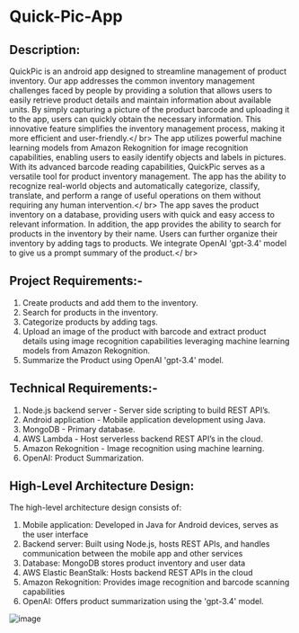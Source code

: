 # Quick-Pic-App

## Description:
QuickPic is an android app designed to streamline management of product inventory. Our app addresses the common inventory management challenges faced by people by providing a solution that allows users to easily retrieve product details and maintain information about available units. By simply capturing a picture of the product barcode and uploading it to the app, users can quickly obtain the necessary information. This innovative feature simplifies the inventory management process, making it more efficient and user-friendly.</ br>
The app utilizes powerful machine learning models from Amazon Rekognition for image recognition capabilities, enabling users to easily identify objects and labels in pictures. With its advanced barcode reading capabilities, QuickPic serves as a versatile tool for product inventory management. The app has the ability to recognize real-world objects and automatically categorize, classify, translate, and perform a range of useful operations on them without requiring any human intervention.</ br>
The app saves the product inventory on a database, providing users with quick and easy access to relevant information. In addition, the app provides the ability to search for products in the inventory by their name. Users can further organize their inventory by adding tags to products. We integrate OpenAI 'gpt-3.4' model to give us a prompt summary of the product.</ br>

## Project Requirements:-
1.	Create products and add them to the inventory.
2.	Search for products in the inventory.
3.	Categorize products by adding tags.
4.	Upload an image of the product with barcode and extract product details using image recognition capabilities leveraging machine learning models from Amazon Rekognition.
5.	Summarize the Product using OpenAI 'gpt-3.4' model.

## Technical Requirements:-
1.	Node.js backend server - Server side scripting to build REST API’s.
2.	Android application - Mobile application development using Java.
3.	MongoDB - Primary database.
4.	AWS Lambda - Host serverless backend REST API’s in the cloud.
5.	Amazon Rekognition - Image recognition using machine learning.
6.	OpenAI: Product Summarization.

## High-Level Architecture Design:
The high-level architecture design consists of:
1.	Mobile application: Developed in Java for Android devices, serves as the user interface
2.	Backend server: Built using Node.js, hosts REST APIs, and handles communication between the mobile app and other services
3.	Database: MongoDB stores product inventory and user data
4.	AWS Elastic BeanStalk: Hosts backend REST APIs in the cloud
5.	Amazon Rekognition: Provides image recognition and barcode scanning capabilities
6.	OpenAI: Offers product summarization using the 'gpt-3.4' model.

![image](https://github.com/Utsavrawar27/Quick-Pic-App/assets/40047632/0e04255e-e67a-4a5a-a18f-754fd5100652)
